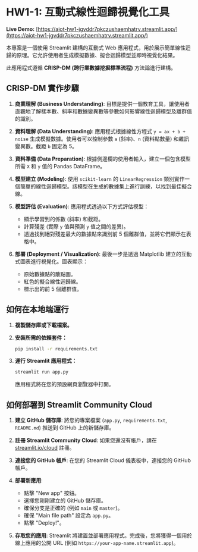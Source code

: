 # HW1-1: 互動式線性迴歸視覺化工具

**Live Demo:** [https://aiot-hw1-jgvddr7pkczushaemhatrv.streamlit.app/](https://aiot-hw1-jgvddr7pkczushaemhatrv.streamlit.app/)

本專案是一個使用 Streamlit 建構的互動式 Web 應用程式，用於展示簡單線性迴歸的原理。它允許使用者生成模擬數據、擬合迴歸模型並即時視覺化結果。

此應用程式遵循 **CRISP-DM (跨行業數據挖掘標準流程)** 方法論進行建構。

## CRISP-DM 實作步驟

1.  **商業理解 (Business Understanding)**: 目標是提供一個教育工具，讓使用者直觀地了解樣本數、斜率和數據變異數等參數如何影響線性迴歸模型及離群值的識別。

2.  **資料理解 (Data Understanding)**: 應用程式根據線性方程式 `y = ax + b + noise` 生成模擬數據。使用者可以控制參數 `a` (斜率)、`n` (資料點數量) 和雜訊變異數。截距 `b` 固定為 5。

3.  **資料準備 (Data Preparation)**: 根據側邊欄的使用者輸入，建立一個包含模型所需 `X` 和 `y` 值的 Pandas DataFrame。

4.  **模型建立 (Modeling)**: 使用 `scikit-learn` 的 `LinearRegression` 類別實作一個簡單的線性迴歸模型。該模型在生成的數據集上進行訓練，以找到最佳擬合線。

5.  **模型評估 (Evaluation)**: 應用程式透過以下方式評估模型：
    *   顯示學習到的係數 (斜率) 和截距。
    *   計算殘差 (實際 `y` 值與預測 `y` 值之間的差異)。
    *   透過找到絕對殘差最大的數據點來識別前 5 個離群值，並將它們顯示在表格中。

6.  **部署 (Deployment / Visualization)**: 最後一步是透過 Matplotlib 建立的互動式圖表進行視覺化。圖表顯示：
    *   原始數據點的散點圖。
    *   紅色的擬合線性迴歸線。
    *   標示出的前 5 個離群值。

## 如何在本地端運行

1.  **複製儲存庫或下載檔案。**

2.  **安裝所需的依賴套件：**
    ```bash
    pip install -r requirements.txt
    ```

3.  **運行 Streamlit 應用程式：**
    ```bash
    streamlit run app.py
    ```

    應用程式將在您的預設網頁瀏覽器中打開。

## 如何部署到 Streamlit Community Cloud

1.  **建立 GitHub 儲存庫**: 將您的專案檔案 (`app.py`, `requirements.txt`, `README.md`) 推送到 GitHub 上的新儲存庫。

2.  **註冊 Streamlit Community Cloud**: 如果您還沒有帳戶，請在 [streamlit.io/cloud](https://streamlit.io/cloud) 註冊。

3.  **連接您的 GitHub 帳戶**: 在您的 Streamlit Cloud 儀表板中，連接您的 GitHub 帳戶。

4.  **部署新應用**:
    *   點擊 "New app" 按鈕。
    *   選擇您剛剛建立的 GitHub 儲存庫。
    *   確保分支是正確的 (例如 `main` 或 `master`)。
    *   確保 "Main file path" 設定為 `app.py`。
    *   點擊 "Deploy!"。

5.  **存取您的應用**: Streamlit 將建置並部署應用程式。完成後，您將獲得一個用於線上應用的公開 URL (例如 `https://your-app-name.streamlit.app`)。